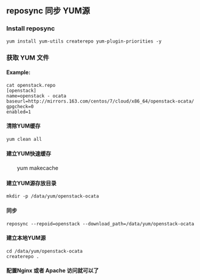 ## reposync 同步 YUM源

### Install reposync 
    yum install yum-utils createrepo yum-plugin-priorities -y
### 获取 YUM 文件
#### Example: 
    cat openstack.repo 
    [openstack]
    name=openstack - ocata
    baseurl=http://mirrors.163.com/centos/7/cloud/x86_64/openstack-ocata/
    gpgcheck=0
    enabled=1
#### 清除YUM缓存 
    yum clean all 
#### 建立YUM快速缓存
　　yum makecache 
#### 建立YUM源存放目录 
    mkdir -p /data/yum/openstack-ocata
#### 同步
    reposync --repoid=openstack --download_path=/data/yum/openstack-ocata
#### 建立本地YUM源
    cd /data/yum/openstack-ocata
    createrepo . 
    
#### 配置Nginx 或者 Apache 访问就可以了
    